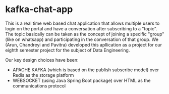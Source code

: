 # kafka-chat-app
This is a real time web based chat application that allows multiple users to login on the portal and have a conversation after subscribing to a "topic". The topic basically can be taken as the concept of joining a specific "group" (like on whatsapp) and participating in the conversation of that group. We (Arun, Chandreyi and Pavitra) developed this apllication as a project for our eighth semester project for the subject of Data Engineering.

Our key design choices have been:
- APACHE KAFKA (which is based on the publish subscribe model) over Redis as the storage platform
- WEBSOCKET (using Java Spring Boot package) over HTML as the communications protocol
